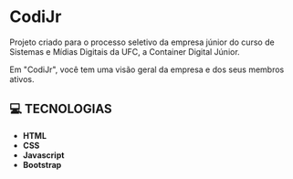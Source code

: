 # CodiJr

Projeto criado para o processo seletivo da empresa júnior do curso de Sistemas e Mídias Digitais da UFC, a Container Digital Júnior.

Em "CodiJr", você tem uma visão geral da empresa e dos seus membros ativos.



## **:computer: TECNOLOGIAS**

  - **HTML**
  - **CSS**
  - **Javascript**
  - **Bootstrap**

